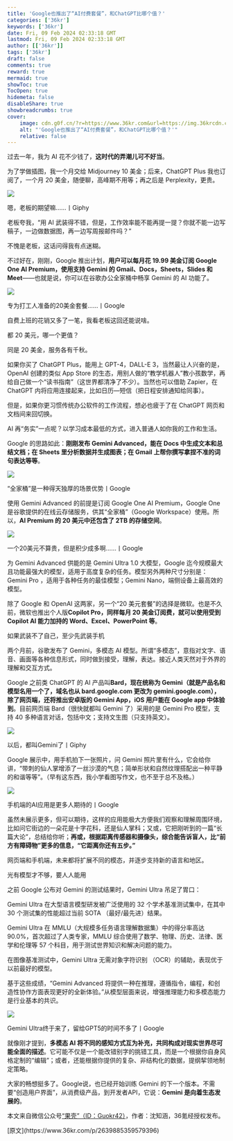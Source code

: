 ```yaml
---
title: 'Google也推出了“AI付费套餐”，和ChatGPT比哪个值？'
categories: ['36kr']
keywords: ['36kr']
date: Fri, 09 Feb 2024 02:33:18 GMT
lastmod: Fri, 09 Feb 2024 02:33:18 GMT
author: [['36kr']]
tags: ['36kr']
draft: false 
comments: true
reward: true 
mermaid: true 
showToc: true 
TocOpen: true 
hidemeta: false 
disableShare: true 
showbreadcrumbs: true 
cover:
    image: cdn.g0f.cn/?r=https://www.36kr.com&url=https://img.36krcdn.com/hsossms/20240208/v2_91476f1f07d54c35ba458be86952a933@000000_img_000?x-oss-process=image/format,jpg/interlace,1/format,jpg/interlace,1/format,jpg/interlace,1
    alt: "'Google也推出了“AI付费套餐”，和ChatGPT比哪个值？'"
    relative: false
---
```


<div>

<p>过去一年，我为 AI 花不少钱了，<strong>这时代的弄潮儿可不好当</strong>。</p><p>为了学做插图，我一个月交给 Midjourney 10 美金；后来，ChatGPT Plus 我也订阅了，一个月 20 美金，随便聊，高峰期不用等；再之后是 Perplexity，更贵。</p><p class="image-wrapper"><img src="cdn.g0f.cn/?r=https://www.36kr.com&url=https://img.36krcdn.com/hsossms/20240208/v2_91476f1f07d54c35ba458be86952a933@000000_img_000?x-oss-process=image/format,jpg/interlace,1/format,jpg/interlace,1/format,jpg/interlace,1"/></p><p>嗯，老板的期望嘛……丨Giphy</p><p>老板夸我，“用 AI 武装得不错，但是，工作效率能不能再提一提？你就不能一边写稿子，一边做数据图，再一边写周报邮件吗？”</p><p>不愧是老板，这话问得我有点迷糊。</p><p>不过好在，刚刚，Google 推出计划，<strong>用户可以每月花 19.99 美金订阅 Google One AI Premium，使用支持 Gemini 的 Gmail、Docs，Sheets，Slides 和 Meet</strong>——也就是说，你可以在谷歌办公全家桶中畅享 Gemini 的 AI 功能了。</p><p class="image-wrapper"><img src="cdn.g0f.cn/?r=https://www.36kr.com&url=https://img.36krcdn.com/hsossms/20240208/v2_69c49044319c4b0fae361fae9ae616a3@000000_img_000?x-oss-process=image/format,jpg/interlace,1/format,jpg/interlace,1/format,jpg/interlace,1"/></p><p>专为打工人准备的20美金套餐……丨Google</p><p>自费上班的花销又多了一笔，我看老板这回还能说啥。</p><p>都 20 美元，哪一个更值？</p><p>同是 20 美金，服务各有千秋。</p><p>如果你买了 ChatGPT Plus，能用上 GPT-4，DALL-E 3，当然最让人兴奋的是，OpenAI 创建的类似 App Store 的生态，用别人做的“教学机器人”教小孩数学，再给自己做一个“读书指南”（这世界都清净了不少）。当然也可以借助 Zapier，在 ChatGPT 内将应用连接起来，比如日历—短信（把日程安排通知给同事）。</p><p>但是，如果你更习惯传统办公软件的工作流程，想必也疲于了在 ChatGPT 网页和文档间来回切换。</p><p>AI 再“务实”一点呢？以学习成本最低的方式，进入普通人如你我的工作和生活。</p><p>Google 的思路如此：<strong>刚刚发布 Gemini Advanced，能在 Docs 中生成文本和总结文档；在 Sheets 里分析数据并生成图表；在 Gmail 上帮你撰写拿捏不准的词句表达等等</strong>。</p><p class="image-wrapper"><img src="cdn.g0f.cn/?r=https://www.36kr.com&url=https://img.36krcdn.com/hsossms/20240208/v2_872340cfe95243ba82a4da899f70a68f@000000_oswg142917oswg1080oswg675_img_000?x-oss-process=image/format,jpg/interlace,1/format,jpg/interlace,1/format,jpg/interlace,1"/></p><p>“全家桶”是一种得天独厚的场景优势丨Google</p><p>使用 Gemini Advanced 的前提是订阅 Google One AI Premium，Google One 是谷歌提供的在线云存储服务，供其“全家桶”（Google Workspace）使用。所以，<strong>AI Premium 的 20 美元中还包含了 2TB 的存储空间</strong>。</p><p class="image-wrapper"><img src="cdn.g0f.cn/?r=https://www.36kr.com&url=https://img.36krcdn.com/hsossms/20240208/v2_c2ac978fcd4b4b5c8ab262ed243c4826@000000_oswg63771oswg1080oswg982_img_000?x-oss-process=image/format,jpg/interlace,1/format,jpg/interlace,1/format,jpg/interlace,1"/></p><p>一个20美元不算贵，但是积少成多啊……丨Google</p><p>为 Gemini Advanced 供能的是 Gemini Ultra 1.0 大模型，Google 迄今规模最大且功能最强大的模型，适用于高度复杂的任务。模型另外两种尺寸分别是：Gemini Pro ，适用于各种任务的最佳模型；Gemini Nano，端侧设备上最高效的模型。</p><p>除了 Google 和 OpenAI 这两家，另一个“20 美元套餐”的选择是微软。也是不久前，微软也推出个人版<strong>Copilot Pro，同样每月 20 美金订阅费，就可以使用受到 Copilot AI 能力加持的 Word、Excel、PowerPoint 等</strong>。</p><p>如果武装不了自己，至少先武装手机</p><p>两个月前，谷歌发布了 Gemini，多模态 AI 模型。所谓“多模态”，意指对文字、语音、画面等各种信息形式，同时做到接受，理解，表达。接近人类天然对于外界的理解和交互方式。</p><p>Google 之前类 ChatGPT 的 AI 产品叫<strong>Bard，现在统称为 Gemini（就是产品名和模型名用一个了，域名也从 bard.google.com 更改为 gemini.google.com），除了网页端，还将推出安卓版的 Gemini App，iOS 用户能在 Google app 中体验到</strong>。目前网页端 Bard（很快就都叫 Gemini 了）采用的是 Gemini Pro 模型，支持 40 多种语言对话，包括中文；支持文生图（只支持英文）。</p><p class="image-wrapper"><img src="cdn.g0f.cn/?r=https://www.36kr.com&url=https://img.36krcdn.com/hsossms/20240208/v2_8a05ac0a35aa487fb00a681789a4c30b@000000_img_000?x-oss-process=image/format,jpg/interlace,1/format,jpg/interlace,1/format,jpg/interlace,1"/></p><p>以后，都叫Gemini了丨Giphy</p><p>Google 展示中，用手机拍下一张照片，问 Gemini 照片里有什么，它会给你讲，“带刺的仙人掌增添了一丝沙漠的气息；简单形状和自然纹理搭配出一种平静的和谐等等”。（早有这东西，我小学看图写作文，也不至于总不及格。）</p><p class="image-wrapper"><img src="cdn.g0f.cn/?r=https://www.36kr.com&url=https://img.36krcdn.com/hsossms/20240208/v2_c0ef675ec85d4296ba6e01f786484432@000000_img_000?x-oss-process=image/format,jpg/interlace,1/format,jpg/interlace,1/format,jpg/interlace,1"/></p><p>手机端的AI应用是更多人期待的丨Google</p><p>虽然未展示更多，但可以期待，这样的应用能极大方便我们观察和理解周围环境，比如问它街边的一朵花是十字花科，还是仙人掌科；又或，它把刚听到的一篇“长篇大论”，总结给你听；<strong>再或，根据距离传感器和摄像头，综合能告诉盲人，比“前方有障碍物”更多的信息，“它距离你还有五步。”</strong></p><p>网页端和手机端，未来都将扩展不同的模态，并逐步支持新的语言和地区。</p><p>光有模型才不够，要人人能用</p><p>之前 Google 公布对 Gemini 的测试结果时，Gemini Ultra 吊足了胃口：</p><p>Gemini Ultra 在大型语言模型研发被广泛使用的 32 个学术基准测试集中，在其中 30 个测试集的性能超过当前 SOTA （最好/最先进）结果。</p><p>Gemini Ultra 在 MMLU（大规模多任务语言理解数据集）中的得分率高达 90.0%，首次超过了人类专家，MMLU 综合使用了数学、物理、历史、法律、医学和伦理等 57 个科目，用于测试世界知识和解决问题的能力。</p><p>在图像基准测试中，Gemini Ultra 无需对象字符识别 （OCR）的辅助，表现优于以前最好的模型。</p><p>基于这些成绩，“Gemini Advanced 将提供一种在推理，遵循指令，编程，和创造性协作方面表现更好的全新体验。”从模型层面来说，增强推理能力和多模态能力是行业基本的共识。</p><p class="image-wrapper"><img src="cdn.g0f.cn/?r=https://www.36kr.com&url=https://img.36krcdn.com/hsossms/20240208/v2_12479f1b19d34d539f4d72435e934f78@000000_img_000?x-oss-process=image/format,jpg/interlace,1/format,jpg/interlace,1/format,jpg/interlace,1"/></p><p>Gemini Ultra终于来了，留给GPT5的时间不多了丨Google</p><p>就像刚才提到，<strong>多模态 AI 将不同的感知方式互为补充，共同构成对现实世界尽可能全面的描述</strong>。它可能不仅是一个能改错别字的挑错工具，而是一个根据你自身风格定制的“编辑”；或者，还能根据你提供的复杂、非结构化的数据，提纲挈领地制定策略。</p><p>大家的畅想挺多了。Google说，也已经开始训练 Gemini 的下一个版本。不需要“创造用户界面”，从消费级产品，到开发者API，它说：<strong>Gemini 是向着生态发展的</strong>。</p><p>本文来自微信公众号<a href="http://mp.weixin.qq.com/s?__biz=MTg1MjI3MzY2MQ==&amp;mid=2652237694&amp;idx=1&amp;sn=e046bb140467abece40d2e9843c49446&amp;chksm=5c07e676ffa4771c7bd341e66a602b1acbca7cfb1414570509cdc12980f15cebe7d17e16e4bf&amp;scene=0&amp;xtrack=1#rd" rel="noopener noreferrer nofollow" target="_blank">“果壳”（ID：Guokr42）</a>，作者：沈知涵，36氪经授权发布。</p>

</div>

<div>
[原文](https://www.36kr.com/p/2639885359579396)
</div>

